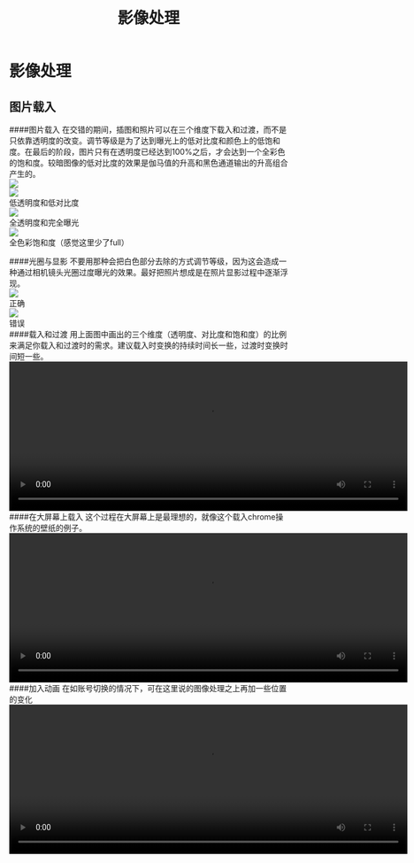 ﻿---
layout: page
title: 影像处理
permalink: imagery-treatment.html
---

# 影像处理

## 图片载入

####图片载入
在交错的期间，插图和照片可以在三个维度下载入和过渡，而不是只依靠透明度的改变。调节等级是为了达到曝光上的低对比度和颜色上的低饱和度。在最后的阶段，图片只有在透明度已经达到100%之后，才会达到一个全彩色的饱和度。较暗图像的低对比度的效果是伽马值的升高和黑色通道输出的升高组合产生的。   
![](images/patterns-imagetreatment-imageload1_large_mdpi.png)
<br>
![](images/patterns-imagetreatment-imageload2_large_mdpi.png)
<br>
低透明度和低对比度                        
![](images/patterns-imagetreatment-imageload3_large_mdpi.png)
<br>
全透明度和完全曝光       
![](images/patterns-imagetreatment-imageload4_large_mdpi.png)
<br>
全色彩饱和度（感觉这里少了full）   

####光圈与显影
不要用那种会把白色部分去除的方式调节等级，因为这会造成一种通过相机镜头光圈过度曝光的效果。最好把照片想成是在照片显影过程中逐渐浮现。    
![](images/patterns-imagetreatment-aperturevsdevelopment1-yes-no_large_mdpi.png)
<br>
正确  
![](images/patterns-imagetreatment-aperturevsdevelopment2-yes-no_large_mdpi.png)
<br>
错误  
####载入和过渡
用上面图中画出的三个维度（透明度、对比度和饱和度）的比例来满足你载入和过渡时的需求。建议载入时变换的持续时间长一些，过渡时变换时间短一些。    
<video width="720" height="270" src="http://materialdesign.qiniudn.com/videos/patterns-imagerytreatment-load-transition_large_xhdpi.webm" controls="controls"></video>
####在大屏幕上载入
这个过程在大屏幕上是最理想的，就像这个载入chrome操作系统的壁纸的例子。
<video width="720" height="270" src="http://materialdesign.qiniudn.com/videos/patterns-imagerytreatment-load-transition-desktop_large_xhdpi.webm" controls="controls"></video>
####加入动画
在如账号切换的情况下，可在这里说的图像处理之上再加一些位置的变化
<video width="720" height="270" src="http://materialdesign.qiniudn.com/videos/patterns-imagerytreatment-adding-animation_large_xhdpi.webm" controls="controls"></video>





